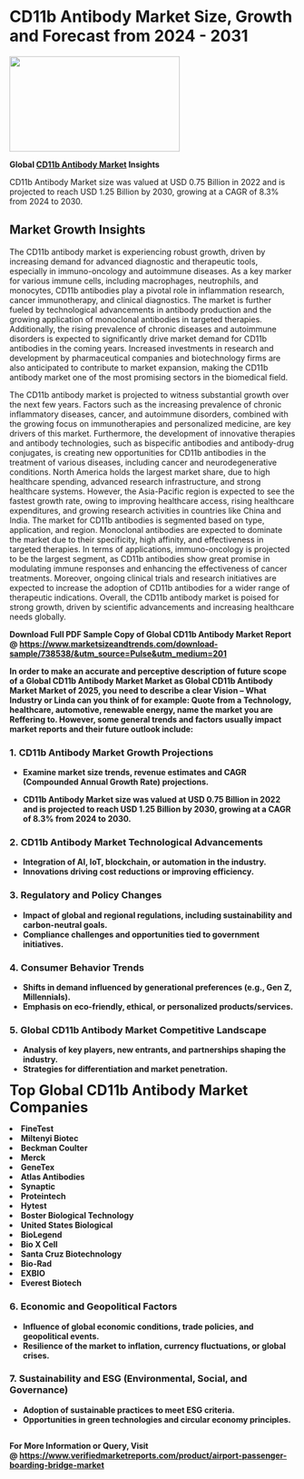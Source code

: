 <H1>CD11b Antibody Market Size, Growth and Forecast from 2024 - 2031</H1><img class="aligncenter size-medium wp-image-584254" src="https://thirdeyenews.in/wp-content/uploads/2024/09/Global-Market-Research-300x168.jpeg" alt="" width="300" height="168" /><p><strong>Global&nbsp;<a href="https://www.marketsizeandtrends.com/download-sample/738538/&amp;utm_source=Pulse&amp;utm_medium=201">CD11b Antibody Market</a> Insights</strong></p><p>CD11b Antibody Market size was valued at USD 0.75 Billion in 2022 and is projected to reach USD 1.25 Billion by 2030, growing at a CAGR of 8.3% from 2024 to 2030.</p><p><h2>Market Growth Insights</h2> <p>The CD11b antibody market is experiencing robust growth, driven by increasing demand for advanced diagnostic and therapeutic tools, especially in immuno-oncology and autoimmune diseases. As a key marker for various immune cells, including macrophages, neutrophils, and monocytes, CD11b antibodies play a pivotal role in inflammation research, cancer immunotherapy, and clinical diagnostics. The market is further fueled by technological advancements in antibody production and the growing application of monoclonal antibodies in targeted therapies. Additionally, the rising prevalence of chronic diseases and autoimmune disorders is expected to significantly drive market demand for CD11b antibodies in the coming years. Increased investments in research and development by pharmaceutical companies and biotechnology firms are also anticipated to contribute to market expansion, making the CD11b antibody market one of the most promising sectors in the biomedical field.</p> <p><strong></strong></p> <p>The CD11b antibody market is projected to witness substantial growth over the next few years. Factors such as the increasing prevalence of chronic inflammatory diseases, cancer, and autoimmune disorders, combined with the growing focus on immunotherapies and personalized medicine, are key drivers of this market. Furthermore, the development of innovative therapies and antibody technologies, such as bispecific antibodies and antibody-drug conjugates, is creating new opportunities for CD11b antibodies in the treatment of various diseases, including cancer and neurodegenerative conditions. North America holds the largest market share, due to high healthcare spending, advanced research infrastructure, and strong healthcare systems. However, the Asia-Pacific region is expected to see the fastest growth rate, owing to improving healthcare access, rising healthcare expenditures, and growing research activities in countries like China and India. The market for CD11b antibodies is segmented based on type, application, and region. Monoclonal antibodies are expected to dominate the market due to their specificity, high affinity, and effectiveness in targeted therapies. In terms of applications, immuno-oncology is projected to be the largest segment, as CD11b antibodies show great promise in modulating immune responses and enhancing the effectiveness of cancer treatments. Moreover, ongoing clinical trials and research initiatives are expected to increase the adoption of CD11b antibodies for a wider range of therapeutic indications. Overall, the CD11b antibody market is poised for strong growth, driven by scientific advancements and increasing healthcare needs globally.</p> <p><strong></p><p><span class=""><strong>Download Full PDF Sample Copy of Global CD11b Antibody Market Report</strong> @ <a href="https://www.marketsizeandtrends.com/download-sample/738538/&amp;utm_source=Pulse&amp;utm_medium=201" target="_blank">https://www.marketsizeandtrends.com/download-sample/738538/&amp;utm_source=Pulse&amp;utm_medium=201</a></span></p><p>In order to make an accurate and perceptive description of future scope of a Global&nbsp;CD11b Antibody Market Market as Global&nbsp;CD11b Antibody Market Market of 2025, you need to describe a clear Vision &ndash; What Industry or Linda can you think of for example: Quote from a Technology, healthcare, automotive, renewable energy, name the market you are Reffering to. However, some general trends and factors usually impact market reports and their future outlook include:</p><h3>1.&nbsp;<strong>CD11b Antibody Market Growth Projections</strong></h3><ul><li>Examine market size trends, revenue estimates and CAGR (Compounded Annual Growth Rate) projections.</li><li><p>CD11b Antibody Market size was valued at USD 0.75 Billion in 2022 and is projected to reach USD 1.25 Billion by 2030, growing at a CAGR of 8.3% from 2024 to 2030.</p></li></ul><h3>2.&nbsp;<strong>CD11b Antibody Market Technological Advancements</strong></h3><ul><li>Integration of AI, IoT, blockchain, or automation in the industry.</li><li>Innovations driving cost reductions or improving efficiency.</li></ul><h3>3.&nbsp;<strong>Regulatory and Policy Changes</strong></h3><ul><li>Impact of global and regional regulations, including sustainability and carbon-neutral goals.</li><li>Compliance challenges and opportunities tied to government initiatives.</li></ul><h3>4.&nbsp;<strong>Consumer Behavior Trends</strong></h3><ul><li>Shifts in demand influenced by generational preferences (e.g., Gen Z, Millennials).</li><li>Emphasis on eco-friendly, ethical, or personalized products/services.</li></ul><h3>5.&nbsp;<strong>Global CD11b Antibody Market Competitive Landscape</strong></h3><ul><li>Analysis of key players, new entrants, and partnerships shaping the industry.</li><li>Strategies for differentiation and market penetration.</li></ul><p data-pm-slice="1 1 []"><span style="color: inherit; font-family: inherit; font-size: 25px;">Top Global CD11b Antibody Market Companies</span></p><div class="" data-test-id=""><p><li>FineTest</li><li> Miltenyi Biotec</li><li> Beckman Coulter</li><li> Merck</li><li> GeneTex</li><li> Atlas Antibodies</li><li> Synaptic</li><li> Proteintech</li><li> Hytest</li><li> Boster Biological Technology</li><li> United States Biological</li><li> BioLegend</li><li> Bio X Cell</li><li> Santa Cruz Biotechnology</li><li> Bio-Rad</li><li> EXBIO</li><li> Everest Biotech</li></p></div><h3>6.&nbsp;<strong>Economic and Geopolitical Factors</strong></h3><ul><li>Influence of global economic conditions, trade policies, and geopolitical events.</li><li>Resilience of the market to inflation, currency fluctuations, or global crises.</li></ul><h3>7.&nbsp;<strong>Sustainability and ESG (Environmental, Social, and Governance)</strong></h3><ul><li>Adoption of sustainable practices to meet ESG criteria.</li><li>Opportunities in green technologies and circular economy principles.</li></ul><h2><strong style="font-size: 14px;">For More Information or Query, Visit @&nbsp;</strong><a style="background-color: #ffffff; font-size: 14px;" href="https://www.marketsizeandtrends.com/report/cd11b-antibody-market/" target="_blank">https://www.verifiedmarketreports.com/product/airport-passenger-boarding-bridge-market</a></h2>
